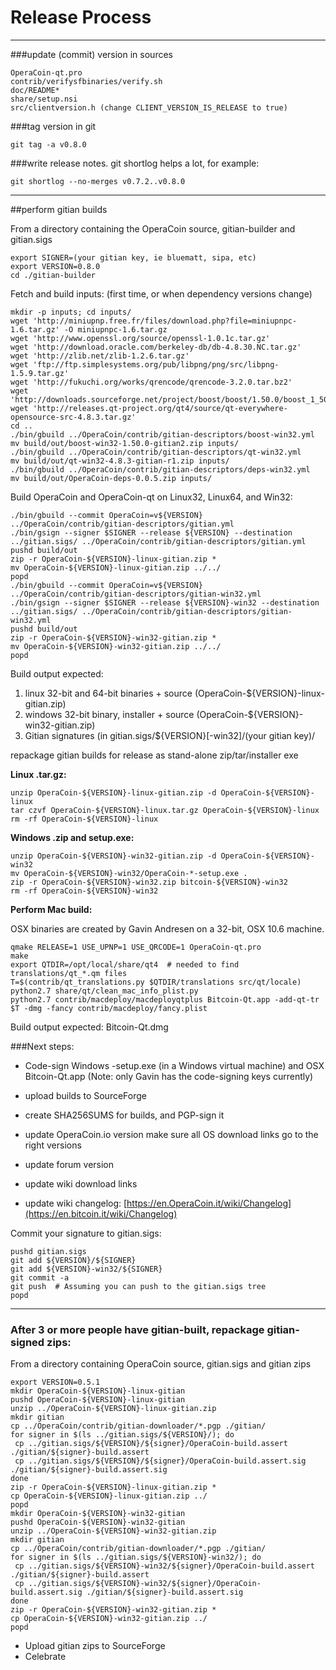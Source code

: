 Release Process
====================

* * *

###update (commit) version in sources


	OperaCoin-qt.pro
	contrib/verifysfbinaries/verify.sh
	doc/README*
	share/setup.nsi
	src/clientversion.h (change CLIENT_VERSION_IS_RELEASE to true)

###tag version in git

	git tag -a v0.8.0

###write release notes. git shortlog helps a lot, for example:

	git shortlog --no-merges v0.7.2..v0.8.0

* * *

##perform gitian builds

 From a directory containing the OperaCoin source, gitian-builder and gitian.sigs
  
	export SIGNER=(your gitian key, ie bluematt, sipa, etc)
	export VERSION=0.8.0
	cd ./gitian-builder

 Fetch and build inputs: (first time, or when dependency versions change)

	mkdir -p inputs; cd inputs/
	wget 'http://miniupnp.free.fr/files/download.php?file=miniupnpc-1.6.tar.gz' -O miniupnpc-1.6.tar.gz
	wget 'http://www.openssl.org/source/openssl-1.0.1c.tar.gz'
	wget 'http://download.oracle.com/berkeley-db/db-4.8.30.NC.tar.gz'
	wget 'http://zlib.net/zlib-1.2.6.tar.gz'
	wget 'ftp://ftp.simplesystems.org/pub/libpng/png/src/libpng-1.5.9.tar.gz'
	wget 'http://fukuchi.org/works/qrencode/qrencode-3.2.0.tar.bz2'
	wget 'http://downloads.sourceforge.net/project/boost/boost/1.50.0/boost_1_50_0.tar.bz2'
	wget 'http://releases.qt-project.org/qt4/source/qt-everywhere-opensource-src-4.8.3.tar.gz'
	cd ..
	./bin/gbuild ../OperaCoin/contrib/gitian-descriptors/boost-win32.yml
	mv build/out/boost-win32-1.50.0-gitian2.zip inputs/
	./bin/gbuild ../OperaCoin/contrib/gitian-descriptors/qt-win32.yml
	mv build/out/qt-win32-4.8.3-gitian-r1.zip inputs/
	./bin/gbuild ../OperaCoin/contrib/gitian-descriptors/deps-win32.yml
	mv build/out/OperaCoin-deps-0.0.5.zip inputs/

 Build OperaCoin and OperaCoin-qt on Linux32, Linux64, and Win32:
  
	./bin/gbuild --commit OperaCoin=v${VERSION} ../OperaCoin/contrib/gitian-descriptors/gitian.yml
	./bin/gsign --signer $SIGNER --release ${VERSION} --destination ../gitian.sigs/ ../OperaCoin/contrib/gitian-descriptors/gitian.yml
	pushd build/out
	zip -r OperaCoin-${VERSION}-linux-gitian.zip *
	mv OperaCoin-${VERSION}-linux-gitian.zip ../../
	popd
	./bin/gbuild --commit OperaCoin=v${VERSION} ../OperaCoin/contrib/gitian-descriptors/gitian-win32.yml
	./bin/gsign --signer $SIGNER --release ${VERSION}-win32 --destination ../gitian.sigs/ ../OperaCoin/contrib/gitian-descriptors/gitian-win32.yml
	pushd build/out
	zip -r OperaCoin-${VERSION}-win32-gitian.zip *
	mv OperaCoin-${VERSION}-win32-gitian.zip ../../
	popd

  Build output expected:

  1. linux 32-bit and 64-bit binaries + source (OperaCoin-${VERSION}-linux-gitian.zip)
  2. windows 32-bit binary, installer + source (OperaCoin-${VERSION}-win32-gitian.zip)
  3. Gitian signatures (in gitian.sigs/${VERSION}[-win32]/(your gitian key)/

repackage gitian builds for release as stand-alone zip/tar/installer exe

**Linux .tar.gz:**

	unzip OperaCoin-${VERSION}-linux-gitian.zip -d OperaCoin-${VERSION}-linux
	tar czvf OperaCoin-${VERSION}-linux.tar.gz OperaCoin-${VERSION}-linux
	rm -rf OperaCoin-${VERSION}-linux

**Windows .zip and setup.exe:**

	unzip OperaCoin-${VERSION}-win32-gitian.zip -d OperaCoin-${VERSION}-win32
	mv OperaCoin-${VERSION}-win32/OperaCoin-*-setup.exe .
	zip -r OperaCoin-${VERSION}-win32.zip bitcoin-${VERSION}-win32
	rm -rf OperaCoin-${VERSION}-win32

**Perform Mac build:**

  OSX binaries are created by Gavin Andresen on a 32-bit, OSX 10.6 machine.

	qmake RELEASE=1 USE_UPNP=1 USE_QRCODE=1 OperaCoin-qt.pro
	make
	export QTDIR=/opt/local/share/qt4  # needed to find translations/qt_*.qm files
	T=$(contrib/qt_translations.py $QTDIR/translations src/qt/locale)
	python2.7 share/qt/clean_mac_info_plist.py
	python2.7 contrib/macdeploy/macdeployqtplus Bitcoin-Qt.app -add-qt-tr $T -dmg -fancy contrib/macdeploy/fancy.plist

 Build output expected: Bitcoin-Qt.dmg

###Next steps:

* Code-sign Windows -setup.exe (in a Windows virtual machine) and
  OSX Bitcoin-Qt.app (Note: only Gavin has the code-signing keys currently)

* upload builds to SourceForge

* create SHA256SUMS for builds, and PGP-sign it

* update OperaCoin.io version
  make sure all OS download links go to the right versions

* update forum version

* update wiki download links

* update wiki changelog: [https://en.OperaCoin.it/wiki/Changelog](https://en.bitcoin.it/wiki/Changelog)

Commit your signature to gitian.sigs:

	pushd gitian.sigs
	git add ${VERSION}/${SIGNER}
	git add ${VERSION}-win32/${SIGNER}
	git commit -a
	git push  # Assuming you can push to the gitian.sigs tree
	popd

-------------------------------------------------------------------------

### After 3 or more people have gitian-built, repackage gitian-signed zips:

From a directory containing OperaCoin source, gitian.sigs and gitian zips

	export VERSION=0.5.1
	mkdir OperaCoin-${VERSION}-linux-gitian
	pushd OperaCoin-${VERSION}-linux-gitian
	unzip ../OperaCoin-${VERSION}-linux-gitian.zip
	mkdir gitian
	cp ../OperaCoin/contrib/gitian-downloader/*.pgp ./gitian/
	for signer in $(ls ../gitian.sigs/${VERSION}/); do
	 cp ../gitian.sigs/${VERSION}/${signer}/OperaCoin-build.assert ./gitian/${signer}-build.assert
	 cp ../gitian.sigs/${VERSION}/${signer}/OperaCoin-build.assert.sig ./gitian/${signer}-build.assert.sig
	done
	zip -r OperaCoin-${VERSION}-linux-gitian.zip *
	cp OperaCoin-${VERSION}-linux-gitian.zip ../
	popd
	mkdir OperaCoin-${VERSION}-win32-gitian
	pushd OperaCoin-${VERSION}-win32-gitian
	unzip ../OperaCoin-${VERSION}-win32-gitian.zip
	mkdir gitian
	cp ../OperaCoin/contrib/gitian-downloader/*.pgp ./gitian/
	for signer in $(ls ../gitian.sigs/${VERSION}-win32/); do
	 cp ../gitian.sigs/${VERSION}-win32/${signer}/OperaCoin-build.assert ./gitian/${signer}-build.assert
	 cp ../gitian.sigs/${VERSION}-win32/${signer}/OperaCoin-build.assert.sig ./gitian/${signer}-build.assert.sig
	done
	zip -r OperaCoin-${VERSION}-win32-gitian.zip *
	cp OperaCoin-${VERSION}-win32-gitian.zip ../
	popd

- Upload gitian zips to SourceForge
- Celebrate 
